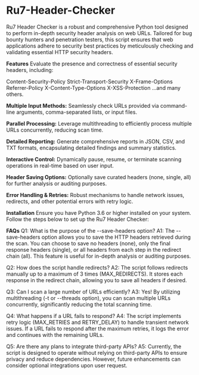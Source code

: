 # Ru7-Header-Checker
Ru7 Header Checker is a robust and comprehensive Python tool designed to perform in-depth security header analysis on web URLs. Tailored for bug bounty hunters and penetration testers, this script ensures that web applications adhere to security best practices by meticulously checking and validating essential HTTP security headers.



**Features**
Evaluate the presence and correctness of essential security headers, including:

Content-Security-Policy
Strict-Transport-Security
X-Frame-Options
Referrer-Policy
X-Content-Type-Options
X-XSS-Protection
...and many others.

**Multiple Input Methods:**
Seamlessly check URLs provided via command-line arguments, comma-separated lists, or input files.

**Parallel Processing:**
Leverage multithreading to efficiently process multiple URLs concurrently, reducing scan time.

**Detailed Reporting:**
Generate comprehensive reports in JSON, CSV, and TXT formats, encapsulating detailed findings and summary statistics.

**Interactive Control:**
Dynamically pause, resume, or terminate scanning operations in real-time based on user input.

**Header Saving Options:**
Optionally save curated headers (none, single, all) for further analysis or auditing purposes.

**Error Handling & Retries:**
Robust mechanisms to handle network issues, redirects, and other potential errors with retry logic.

**Installation**
Ensure you have Python 3.6 or higher installed on your system. Follow the steps below to set up the Ru7 Header Checker:

**FAQs**
Q1: What is the purpose of the --save-headers option?
A1: The --save-headers option allows you to save the HTTP headers retrieved during the scan. You can choose to save no headers (none), only the final response headers (single), or all headers from each step in the redirect chain (all). This feature is useful for in-depth analysis or auditing purposes.

Q2: How does the script handle redirects?
A2: The script follows redirects manually up to a maximum of 3 times (MAX_REDIRECTS). It stores each response in the redirect chain, allowing you to save all headers if desired.

Q3: Can I scan a large number of URLs efficiently?
A3: Yes! By utilizing multithreading (-t or --threads option), you can scan multiple URLs concurrently, significantly reducing the total scanning time.

Q4: What happens if a URL fails to respond?
A4: The script implements retry logic (MAX_RETRIES and RETRY_DELAY) to handle transient network issues. If a URL fails to respond after the maximum retries, it logs the error and continues with the remaining URLs.

Q5: Are there any plans to integrate third-party APIs?
A5: Currently, the script is designed to operate without relying on third-party APIs to ensure privacy and reduce dependencies. However, future enhancements can consider optional integrations upon user request.

